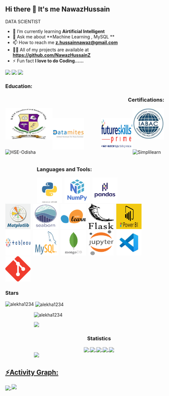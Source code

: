 ## Hi there 👋 It's me NawazHussain

   DATA SCIENTIST
   
- 🌱 I’m currently learning **Airtificial Intelligent**
- 💬 Ask me about **Machine Learning , MySQL **
- 📫 How to reach me **z.hussainnawaz@gmail.com**
- 👨‍💻 All of my projects are available at **https://github.com/NawazHussainZ**
- ⚡ Fun fact **I love to do Coding......**

<div> 
  <a href="https://www.linkedin.com/in/nawaz-hussainz/" target="_blank"><img src="https://img.shields.io/badge/LinkedIn-0077B5?style=for-the-badge&logo=linkedin&logoColor=white"       
         target="_blank"></a>
  <a href="https://github.com/NawazHussainZ" target="_blank"><img src="https://img.shields.io/badge/GitHub-100000?style=for-the-badge&logo=github&logoColor=white" target="_blank"></a>
  <a href = "mailto:z.hussainnawaz@gmail.com"><img src="https://img.shields.io/badge/-Gmail-%23333?style=for-the-badge&logo=gmail&logoColor=white" target="_blank"></a>

</div>

<div>
  <h3 align="left">Education:</h3>
  <h3 align="right">Certifications:</h3>
    <p>
      <img align="left" src="https://github.com/NawazHussainZ/NawazHussainZ/blob/main/mgr.jpg" alt="Dr MGR University" width="150" height="100"/>&nbsp; 
      <img align="right" src="https://github.com/NawazHussainZ/NawazHussainZ/blob/main/iabac.jpg" alt="IABAC" width="100" height="100"/>&nbsp;  
    </p>
    <p>
      <img align="left" src="https://github.com/NawazHussainZ/NawazHussainZ/blob/main/datamites.webp" alt="DataMites" width="100" height="100"/>&nbsp; 
      <img align="right" src="https://github.com/alekha1234/alekha1234/blob/main/documents/nasscom-logo.png" alt="NASSCOM" width="100" height="100"/>&nbsp; 
    </p>
    <p>
      <img align="left" src="https://github.com/NawazHussainZ/NawazHussainZ/blob/main/hse-odisha.jpg" alt="HSE-Odisha" width="100" height="100"/>&nbsp; &nbsp; &nbsp; &nbsp; 
      <img align="right" src="https://github.com/NawazHussainZ/NawazHussainZ/blob/main/simplilearn-logo.jpg" alt="Simplilearn" width="100" height="100"/>&nbsp; &nbsp; &nbsp; &nbsp; 
    </p><br><br><br>
</div>


<div>
  <h3 align="left">Languages and Tools:</h3>
    <p align="left">
      <img src="https://github.com/NawazHussainZ/NawazHussainZ/blob/main/python.webp" alt="Python" width="80" height="80"/>&nbsp;
      <img src="https://github.com/NawazHussainZ/NawazHussainZ/blob/main/numpy.png" alt="Numpy" width="80" height="80"/>&nbsp;
      <img src="https://github.com/NawazHussainZ/NawazHussainZ/blob/main/pandas.png" alt="Pandas" width="80" height="80"/>&nbsp;
      <img src="https://github.com/NawazHussainZ/NawazHussainZ/blob/main/matplot.png" alt="Matplotlib" width="80" height="80"/>&nbsp;
      <img src="https://github.com/NawazHussainZ/NawazHussainZ/blob/main/seaborn.svg" alt="Seaborn" width="80" height="80"/>&nbsp;
      <img src="https://github.com/NawazHussainZ/NawazHussainZ/blob/main/sklearn.png" alt="Sciket-Learn" width="80" height="80"/>&nbsp;
      <img src="https://github.com/NawazHussainZ/NawazHussainZ/blob/main/flask.png" alt="Flask" width="80" height="80"/>&nbsp;
      <img src="https://github.com/NawazHussainZ/NawazHussainZ/blob/main/powerbi.webp" alt="Power BI" width="80" height="80"/>&nbsp;
      <img src="https://github.com/NawazHussainZ/NawazHussainZ/blob/main/tableau.png" alt="Tableau" width="80" height="80"/>&nbsp;
      <img src="https://github.com/NawazHussainZ/NawazHussainZ/blob/main/mysql.png" alt="MySQL" width="80" height="80"/>&nbsp;
      <img src="https://github.com/NawazHussainZ/NawazHussainZ/blob/main/mongodb.png" alt="Mongo DB" width="80" height="80"/>&nbsp;
      <img src="https://github.com/NawazHussainZ/NawazHussainZ/blob/main/jupyter.png" alt="Jupyter Notebook" width="80" height="80"/>&nbsp;
      <img src="https://github.com/alekha1234/alekha1234/blob/main/documents/vscode.jpg" alt="VS code" width="80" height="80"/>&nbsp;
      <img src="https://raw.githubusercontent.com/teamedwardforever/Readme-Generator/71f25dd8b98329b168142a6b782a107b75eab178/svg/Skills/Other/git-scm-icon.svg" alt="Git" width="80" height="80"/>&nbsp; 
    </p>
</div>

<h3 align="left">Stars</h3>
<img align="left" height="180em" src="https://github-readme-stats.vercel.app/api/top-langs/?username=alekha1234&layout=compact&theme=windows-dark" alt=alekha1234 />

<p>&nbsp;<img align="center" height="180em" src="https://github-readme-stats.vercel.app/api?username=alekha1234&show_icons=true&locale=en&theme=radical" alt="alekha1234" /></p>

<p><img align="center" height="180em" src="https://github-readme-streak-stats.herokuapp.com/?user=alekha1234&theme=radical" alt="alekha1234" /></p>

<img src="https://user-images.githubusercontent.com/73097560/115834477-dbab4500-a447-11eb-908a-139a6edaec5c.gif"><h3 align="center">Statistics</h3>
<div align="center">
<a href="https://github.com/alekha1234">
<img align="center" src="http://github-profile-summary-cards.vercel.app/api/cards/stats?username=alekha1234&theme=2077" height="180em" />
<img align="center" src="http://github-profile-summary-cards.vercel.app/api/cards/most-commit-language?username=alekha1234&theme=2077" height="180em" />
<img align="center" src="http://github-profile-summary-cards.vercel.app/api/cards/repos-per-language?username=alekha1234&theme=2077" height="180em" />
<img align="center" src="http://github-profile-summary-cards.vercel.app/api/cards/productive-time?username=alekha1234&theme=2077" height="180em" />
<img align="center" src="http://github-profile-summary-cards.vercel.app/api/cards/profile-details?username=alekha1234&theme=bear" height="180em" />
</div>
<img src="https://user-images.githubusercontent.com/73097560/115834477-dbab4500-a447-11eb-908a-139a6edaec5c.gif"><h2 align="left">⚡Activity Graph:</h2>
<img align="center" src="https://github-readme-activity-graph.vercel.app/graph?username=alekha1234&theme=tokyo-night"/>

<img src="https://raw.githubusercontent.com/Trilokia/Trilokia/379277808c61ef204768a61bbc5d25bc7798ccf1/bottom_header.svg" />
